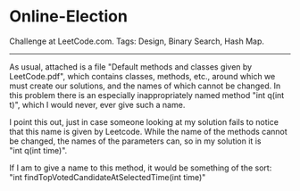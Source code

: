 # Online-Election
Challenge at LeetCode.com. Tags: Design, Binary Search, Hash Map.

--------------------------------------------------------------------------------------------------------------------------------------------

As usual, attached is a file "Default methods and classes given by LeetCode.pdf", which contains classes, methods, etc., around which we must create our solutions, and the names of which cannot be changed. In this problem there is an especially inappropriately named method "int q(int t)", which I would never, ever give such a name.

I point this out, just in case someone looking at my solution fails to notice that this name is given by Leetcode. While the name of the methods cannot be changed, the names of the parameters can, so in my solution it is <br/>"int q(int time)".

If I am to give a name to this method, it would be something of the sort: <br/>"int findTopVotedCandidateAtSelectedTime(int time)"
